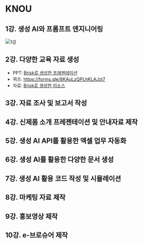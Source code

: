 # KNOU
## 1강. 생성 AI와 프롬프트 엔지니어링
![1강](1강.png)

  
## 2강. 다양한 교육 자료 생성  
* PPT: [Brisk로 생성한 프레젠테이션](./2강%20생성%20Presentation.pdf)
* 퀴즈: https://forms.gle/8KAuLzQPLhKLAJzt7
* 자료: [Brisk로 생성한 리소스](./양자역학%20-%20리소스.pdf)


## 3강. 자료 조사 및 보고서 작성


## 4강. 신제품 소개 프레젠테이션 및 안내자료 제작


## 5강. 생성 AI API를 활용한 엑셀 업무 자동화  


## 6강. 생성 AI를 활용한 다양한 문서 생성  

## 7강. 생성 AI 활용 코드 작성 및 시뮬레이션  

## 8강. 마케팅 자료 제작  

## 9강. 홍보영상 제작  


## 10강. e-브로슈어 제작
